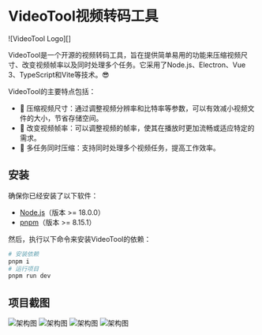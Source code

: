 # VideoTool视频转码工具

![VideoTool Logo][]

VideoTool是一个开源的视频转码工具，旨在提供简单易用的功能来压缩视频尺寸、改变视频帧率以及同时处理多个任务。它采用了Node.js、Electron、Vue 3、TypeScript和Vite等技术。😎

VideoTool的主要特点包括：
- 📼 压缩视频尺寸：通过调整视频分辨率和比特率等参数，可以有效减小视频文件的大小，节省存储空间。
- 🔄 改变视频帧率：可以调整视频的帧率，使其在播放时更加流畅或适应特定的需求。
- 💪 多任务同时压缩：支持同时处理多个视频任务，提高工作效率。

## 安装

确保你已经安装了以下软件：
- [Node.js](https://nodejs.org/)（版本 >= 18.0.0）
- [pnpm](https://pnpm.io/)（版本 >= 8.15.1）

然后，执行以下命令来安装VideoTool的依赖：

```bash
# 安装依赖
pnpm i  
# 运行项目
pnpm run dev
```

## 项目截图
![架构图](./doc/1.png)
![架构图](./doc/2.png)
![架构图](./doc/3.png)
![架构图](./doc/4.png)